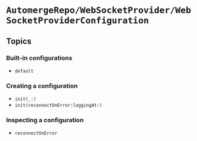 # ``AutomergeRepo/WebSocketProvider/WebSocketProviderConfiguration``

## Topics

### Built-in configurations

- ``default``

### Creating a configuration

- ``init(_:)``
- ``init(reconnectOnError:loggingAt:)``

### Inspecting a configuration 

- ``reconnectOnError``
